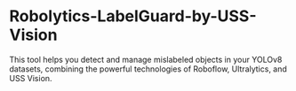 # Robolytics-LabelGuard-by-USS-Vision
This tool helps you detect and manage mislabeled objects in your YOLOv8 datasets, combining the powerful technologies of Roboflow, Ultralytics, and USS Vision.
